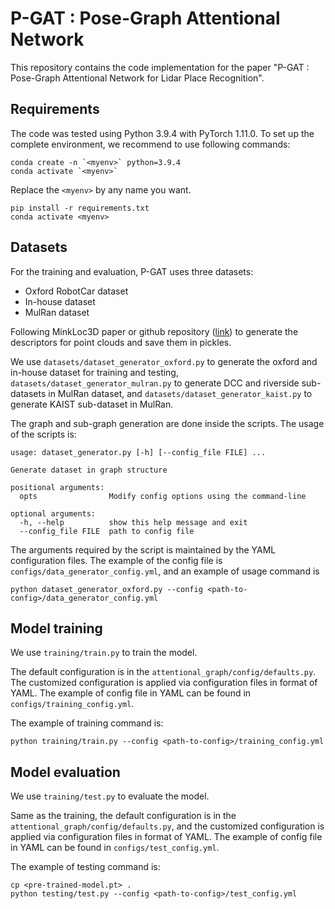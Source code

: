 # P-GAT : Pose-Graph Attentional Network

This repository contains the code implementation for the paper "P-GAT : Pose-Graph Attentional Network for Lidar Place Recognition".

## Requirements
The code was tested using Python 3.9.4 with PyTorch 1.11.0. To set up the complete environment, we recommend to use following commands:
```
conda create -n `<myenv>` python=3.9.4
conda activate `<myenv>`
```
Replace the `<myenv>` by any name you want.
```
pip install -r requirements.txt
conda activate <myenv>
```

## Datasets
For the training and evaluation, P-GAT uses three datasets: 
- Oxford RobotCar dataset
- In-house dataset
- MulRan dataset

Following MinkLoc3D paper or github repository ([link](https://github.com/jac99/MinkLoc3D)) to generate the descriptors for point clouds and save them in pickles.

We use `datasets/dataset_generator_oxford.py` to generate the oxford and in-house dataset for training and testing, `datasets/dataset_generator_mulran.py` to generate DCC and riverside sub-datasets in MulRan dataset, and `datasets/dataset_generator_kaist.py` to generate KAIST sub-dataset in MulRan. 

The graph and sub-graph generation are done inside the scripts.
The usage of the scripts is:
```
usage: dataset_generator.py [-h] [--config_file FILE] ...

Generate dataset in graph structure

positional arguments:
  opts                Modify config options using the command-line

optional arguments:
  -h, --help          show this help message and exit
  --config_file FILE  path to config file
```
The arguments required by the script is maintained by the YAML configuration files. The example of the config file is `configs/data_generator_config.yml`, and an example of usage command is
```
python dataset_generator_oxford.py --config <path-to-config>/data_generator_config.yml
```

## Model training
We use `training/train.py` to train the model. 

The default configuration is in the `attentional_graph/config/defaults.py`.
The customized configuration is applied via configuration files in format of YAML. 
The example of config file in YAML can be found in `configs/training_config.yml`.

The example of training command is:
```
python training/train.py --config <path-to-config>/training_config.yml
```

## Model evaluation
We use `training/test.py` to evaluate the model.

Same as the training, the default configuration is in the `attentional_graph/config/defaults.py`,
and the customized configuration is applied via configuration files in format of YAML. 
The example of config file in YAML can be found in `configs/test_config.yml`.

The example of testing command is:
```
cp <pre-trained-model.pt> .
python testing/test.py --config <path-to-config>/test_config.yml
```
